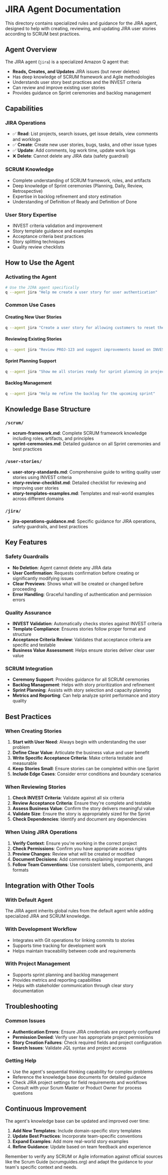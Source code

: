 # JIRA Agent Documentation

This directory contains specialized rules and guidance for the JIRA agent, designed to help with
creating, reviewing, and updating JIRA user stories according to SCRUM best practices.

## Agent Overview

The JIRA agent (`jira`) is a specialized Amazon Q agent that:

- **Reads, Creates, and Updates** JIRA issues (but never deletes)
- Has deep knowledge of SCRUM framework and Agile methodologies
- Understands user story best practices and the INVEST criteria
- Can review and improve existing user stories
- Provides guidance on Sprint ceremonies and backlog management

## Capabilities

### JIRA Operations

- ✅ **Read**: List projects, search issues, get issue details, view comments and worklogs
- ✅ **Create**: Create new user stories, bugs, tasks, and other issue types
- ✅ **Update**: Add comments, log work time, update work logs
- ❌ **Delete**: Cannot delete any JIRA data (safety guardrail)

### SCRUM Knowledge

- Complete understanding of SCRUM framework, roles, and artifacts
- Deep knowledge of Sprint ceremonies (Planning, Daily, Review, Retrospective)
- Expertise in backlog refinement and story estimation
- Understanding of Definition of Ready and Definition of Done

### User Story Expertise

- INVEST criteria validation and improvement
- Story template guidance and examples
- Acceptance criteria best practices
- Story splitting techniques
- Quality review checklists

## How to Use the Agent

### Activating the Agent

```bash
# Use the JIRA agent specifically
q --agent jira "Help me create a user story for user authentication"
```

### Common Use Cases

#### Creating New User Stories

```bash
q --agent jira "Create a user story for allowing customers to reset their passwords"
```

#### Reviewing Existing Stories

```bash
q --agent jira "Review PROJ-123 and suggest improvements based on INVEST criteria"
```

#### Sprint Planning Support

```bash
q --agent jira "Show me all stories ready for sprint planning in project TEAM"
```

#### Backlog Management

```bash
q --agent jira "Help me refine the backlog for the upcoming sprint"
```

## Knowledge Base Structure

### `/scrum/`

- **scrum-framework.md**: Complete SCRUM framework knowledge including roles, artifacts, and
  principles
- **sprint-ceremonies.md**: Detailed guidance on all Sprint ceremonies and best practices

### `/user-stories/`

- **user-story-standards.md**: Comprehensive guide to writing quality user stories using INVEST
  criteria
- **story-review-checklist.md**: Detailed checklist for reviewing and improving user stories
- **story-templates-examples.md**: Templates and real-world examples across different domains

### `/jira/`

- **jira-operations-guidance.md**: Specific guidance for JIRA operations, safety guardrails, and
  best practices

## Key Features

### Safety Guardrails

- **No Deletion**: Agent cannot delete any JIRA data
- **User Confirmation**: Requests confirmation before creating or significantly modifying issues
- **Clear Previews**: Shows what will be created or changed before proceeding
- **Error Handling**: Graceful handling of authentication and permission errors

### Quality Assurance

- **INVEST Validation**: Automatically checks stories against INVEST criteria
- **Template Compliance**: Ensures stories follow proper format and structure
- **Acceptance Criteria Review**: Validates that acceptance criteria are specific and testable
- **Business Value Assessment**: Helps ensure stories deliver clear user value

### SCRUM Integration

- **Ceremony Support**: Provides guidance for all SCRUM ceremonies
- **Backlog Management**: Helps with story prioritization and refinement
- **Sprint Planning**: Assists with story selection and capacity planning
- **Metrics and Reporting**: Can help analyze sprint performance and story quality

## Best Practices

### When Creating Stories

1. **Start with User Need**: Always begin with understanding the user problem
2. **Define Clear Value**: Articulate the business value and user benefit
3. **Write Specific Acceptance Criteria**: Make criteria testable and measurable
4. **Keep Stories Small**: Ensure stories can be completed within one Sprint
5. **Include Edge Cases**: Consider error conditions and boundary scenarios

### When Reviewing Stories

1. **Check INVEST Criteria**: Validate against all six criteria
2. **Review Acceptance Criteria**: Ensure they're complete and testable
3. **Assess Business Value**: Confirm the story delivers meaningful value
4. **Validate Size**: Ensure the story is appropriately sized for the Sprint
5. **Check Dependencies**: Identify and document any dependencies

### When Using JIRA Operations

1. **Verify Context**: Ensure you're working in the correct project
2. **Check Permissions**: Confirm you have appropriate access rights
3. **Preview Changes**: Review what will be created or modified
4. **Document Decisions**: Add comments explaining important changes
5. **Follow Team Conventions**: Use consistent labels, components, and formats

## Integration with Other Tools

### With Default Agent

The JIRA agent inherits global rules from the default agent while adding specialized JIRA and
SCRUM knowledge.

### With Development Workflow

- Integrates with Git operations for linking commits to stories
- Supports time tracking for development work
- Helps maintain traceability between code and requirements

### With Project Management

- Supports sprint planning and backlog management
- Provides metrics and reporting capabilities
- Helps with stakeholder communication through clear story documentation

## Troubleshooting

### Common Issues

- **Authentication Errors**: Ensure JIRA credentials are properly configured
- **Permission Denied**: Verify user has appropriate project permissions
- **Story Creation Failures**: Check required fields and project configuration
- **Search Issues**: Validate JQL syntax and project access

### Getting Help

- Use the agent's sequential thinking capability for complex problems
- Reference the knowledge base documents for detailed guidance
- Check JIRA project settings for field requirements and workflows
- Consult with your Scrum Master or Product Owner for process questions

## Continuous Improvement

The agent's knowledge base can be updated and improved over time:

1. **Add New Templates**: Include domain-specific story templates
2. **Update Best Practices**: Incorporate team-specific conventions
3. **Expand Examples**: Add more real-world story examples
4. **Refine Guidance**: Update based on team feedback and experience

Remember to verify any SCRUM or Agile information against official sources like the Scrum Guide
(scrumguides.org) and adapt the guidance to your team's specific context and needs.
